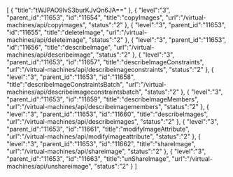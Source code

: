 [
	{
		"title":"tWJPAO9lvS3burKJvQn6JA=="
	},
	{
		"level":"3",
		"parent_id":"11653",
		"id":"11654",
		"title":"copyImages",
		"url":"/virtual-machines/api/copyimages",
		"status":"2"
	},
	{
		"level":"3",
		"parent_id":"11653",
		"id":"11655",
		"title":"deleteImage",
		"url":"/virtual-machines/api/deleteimage",
		"status":"2"
	},
	{
		"level":"3",
		"parent_id":"11653",
		"id":"11656",
		"title":"describeImage",
		"url":"/virtual-machines/api/describeimage",
		"status":"2"
	},
	{
		"level":"3",
		"parent_id":"11653",
		"id":"11657",
		"title":"describeImageConstraints",
		"url":"/virtual-machines/api/describeimageconstraints",
		"status":"2"
	},
	{
		"level":"3",
		"parent_id":"11653",
		"id":"11658",
		"title":"describeImageConstraintsBatch",
		"url":"/virtual-machines/api/describeimageconstraintsbatch",
		"status":"2"
	},
	{
		"level":"3",
		"parent_id":"11653",
		"id":"11659",
		"title":"describeImageMembers",
		"url":"/virtual-machines/api/describeimagemembers",
		"status":"2"
	},
	{
		"level":"3",
		"parent_id":"11653",
		"id":"11660",
		"title":"describeImages",
		"url":"/virtual-machines/api/describeimages",
		"status":"2"
	},
	{
		"level":"3",
		"parent_id":"11653",
		"id":"11661",
		"title":"modifyImageAttribute",
		"url":"/virtual-machines/api/modifyimageattribute",
		"status":"2"
	},
	{
		"level":"3",
		"parent_id":"11653",
		"id":"11662",
		"title":"shareImage",
		"url":"/virtual-machines/api/shareimage",
		"status":"2"
	},
	{
		"level":"3",
		"parent_id":"11653",
		"id":"11663",
		"title":"unShareImage",
		"url":"/virtual-machines/api/unshareimage",
		"status":"2"
	}
]